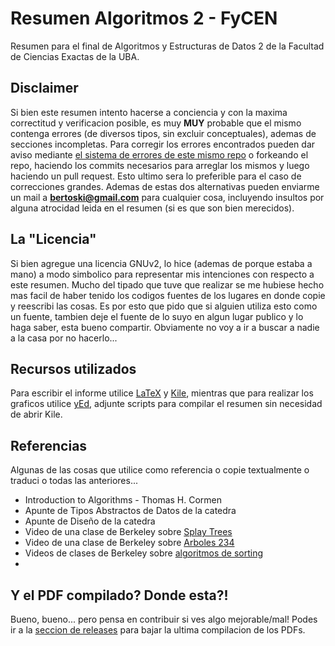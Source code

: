 Resumen Algoritmos 2 - FyCEN
===================

Resumen para el final de Algoritmos y Estructuras de Datos 2 de la Facultad de Ciencias Exactas de la UBA.

## Disclaimer

Si bien este resumen intento hacerse a conciencia y con la maxima correctitud y verificacion posible, es muy **MUY** probable que el mismo contenga errores (de diversos tipos, sin excluir conceptuales), ademas de secciones incompletas. Para corregir los errores encontrados pueden dar aviso mediante [el sistema de errores de este mismo repo][Issues] o forkeando el repo, haciendo los commits necesarios para arreglar los mismos y luego haciendo un pull request. Esto ultimo sera lo preferible para el caso de correcciones grandes. Ademas de estas dos alternativas pueden enviarme un mail a **bertoski@gmail.com** para cualquier cosa, incluyendo insultos por alguna atrocidad leida en el resumen (si es que son bien merecidos).

## La "Licencia"

Si bien agregue una licencia GNUv2, lo hice (ademas de porque estaba a mano) a modo simbolico para representar mis intenciones con respecto a este resumen. Mucho del tipado que tuve que realizar se me hubiese hecho mas facil de haber tenido los codigos fuentes de los lugares en donde copie y reescribi las cosas. Es por esto que pido que si alguien utiliza esto como un fuente, tambien deje el fuente de lo suyo en algun lugar publico y lo haga saber, esta bueno compartir. Obviamente no voy a ir a buscar a nadie a la casa por no hacerlo...

## Recursos utilizados

Para escribir el informe utilice [LaTeX][LaTeX] y [Kile][Kile], mientras que para realizar los graficos utilice [yEd][yEd], adjunte scripts para compilar el resumen sin necesidad de abrir Kile.

## Referencias

Algunas de las cosas que utilice como referencia o copie textualmente o traduci o todas las anteriores...

* Introduction to Algorithms - Thomas H. Cormen
* Apunte de Tipos Abstractos de Datos de la catedra
* Apunte de Diseño de la catedra
* Video de una clase de Berkeley sobre [Splay Trees][Berkeley-SplayTrees]
* Video de una clase de Berkeley sobre [Arboles 234][Berkeley-234]
* Videos de clases de Berkeley sobre [algoritmos de sorting][Berkeley-Sorting]
* 
## Y el PDF compilado? Donde esta?!

Bueno, bueno... pero pensa en contribuir si ves algo mejorable/mal! Podes ir a la [seccion de releases][Releases] para bajar la ultima compilacion de los PDFs.

[Issues]: https://github.com/ramaroberto/ResumenFinalAlgo2/issues
[Releases]: https://github.com/ramaroberto/ResumenFinalAlgo2/releases
[Kile]: http://kile.sourceforge.net/
[LaTeX]: http://www.latex-project.org/
[yEd]: http://www.yworks.com/en/products_yed_about.html
[Berkeley-SplayTrees]: http://www.youtube.com/watch?v=G5QIXywcJlY
[Berkeley-234]: http://www.youtube.com/watch?v=zqrqYXkth6Q
[Berkeley-Sorting]: http://www.youtube.com/watch?v=EiUvYS2DT6I
